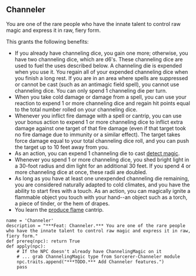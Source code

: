 ## Channeler
You are one of the rare people who have the innate talent to control raw magic and express it in raw, fiery form.

This grants the following benefits:

* If you already have channeling dice, you gain one more; otherwise, you have two channeling dice, which are d6's. These channeling dice are used to fuel the uses described below. A channeling die is expended when you use it. You regain all of your expended channeling dice when you finish a long rest. If you are in an area where spells are suppressed or cannot be cast (such as an antimagic field spell), you cannot use channeling dice. You can only spend 1 channeling die per turn.
* When you take cold damage or damage from a spell, you can use your reaction to expend 1 or more channeling dice and regain hit points equal to the total number rolled on your channeling dice.
* Whenever you inflict fire damage with a spell or cantrip, you can use your bonus action to expend 1 or more channeling dice to inflict extra damage against one target of that fire damage (even if that target took no fire damage due to immunity or a similar effect). The target takes force damage equal to your total channeling dice roll, and you can push the target up to 10 feet away from you.
* As an action, you can expend 1 channeling die to cast [detect magic](../Magic/Spells/detect-magic.md).
* Whenever you spend 1 or more channeling dice, you shed bright light in a 30-foot radius and dim light for an additional 30 feet. If you spend 4 or more channeling dice at once, these radii are doubled.
* As long as you have at least one unexpended channeling die remaining, you are considered naturally adapted to cold climates, and you have the ability to start fires with a touch. As an action, you can magically ignite a flammable object you touch with your hand--an object such as a torch, a piece of tinder, or the hem of drapes.
* You learn the [produce flame](../Magic/Spells/produce-flame.md) cantrip.

```
name = 'Channeler'
description = "***Feat: Channeler.*** You are one of the rare people who have the innate talent to control raw magic and express it in raw, fiery form."
def prereq(npc): return True
def apply(npc):
    # If the NPC doesn't already have ChannelingMagic on it
    # ... grab ChannelingMagic type from Sorcerer-Channeler module
    npc.traits.append("***TODO.*** Add Channeler features.")
    pass
```
